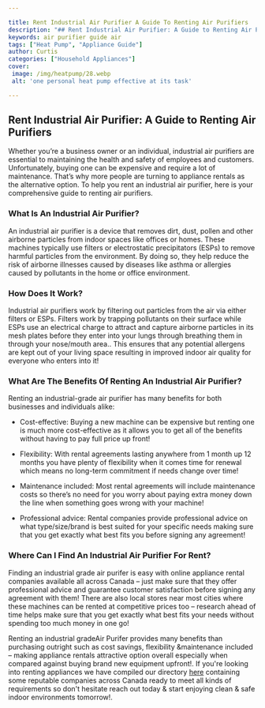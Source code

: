 ```yaml
---

title: Rent Industrial Air Purifier A Guide To Renting Air Purifiers
description: "## Rent Industrial Air Purifier: A Guide to Renting Air Purifiers...get more detail"
keywords: air purifier guide air
tags: ["Heat Pump", "Appliance Guide"]
author: Curtis
categories: ["Household Appliances"]
cover: 
 image: /img/heatpump/28.webp
 alt: 'one personal heat pump effective at its task'

---
```


## Rent Industrial Air Purifier: A Guide to Renting Air Purifiers 

Whether you’re a business owner or an individual, industrial air purifiers are essential to maintaining the health and safety of employees and customers. Unfortunately, buying one can be expensive and require a lot of maintenance. That’s why more people are turning to appliance rentals as the alternative option. To help you rent an industrial air purifier, here is your comprehensive guide to renting air purifiers. 

### What Is An Industrial Air Purifier? 
An industrial air purifier is a device that removes dirt, dust, pollen and other airborne particles from indoor spaces like offices or homes. These machines typically use filters or electrostatic precipitators (ESPs) to remove harmful particles from the environment. By doing so, they help reduce the risk of airborne illnesses caused by diseases like asthma or allergies caused by pollutants in the home or office environment. 

### How Does It Work? 
Industrial air purifiers work by filtering out particles from the air via either filters or ESPs. Filters work by trapping pollutants on their surface while ESPs use an electrical charge to attract and capture airborne particles in its mesh plates before they enter into your lungs through breathing them in through your nose/mouth area.. This ensures that any potential allergens are kept out of your living space resulting in improved indoor air quality for everyone who enters into it!

 ### What Are The Benefits Of Renting An Industrial Air Purifier? 

Renting an industrial-grade air purifier has many benefits for both businesses and individuals alike:

 - Cost-effective: Buying a new machine can be expensive but renting one is much more cost-effective as it allows you to get all of the benefits without having to pay full price up front! 

 - Flexibility: With rental agreements lasting anywhere from 1 month up 12 months you have plenty of flexibility when it comes time for renewal which means no long-term commitment if needs change over time! 

 - Maintenance included: Most rental agreements will include maintenance costs so there’s no need for you worry about paying extra money down the line when something goes wrong with your machine! 

 - Professional advice: Rental companies provide professional advice on what type/size/brand is best suited for your specific needs making sure that you get exactly what best fits you before signing any agreement! 

 ### Where Can I Find An Industrial Air Purifier For Rent? 

Finding an industrial grade air purifer is easy with online appliance rental companies available all across Canada – just make sure that they offer professional advice and guarantee customer satisfaction before signing any agreement with them! There are also local stores near most cities where these machines can be rented at competitive prices too – research ahead of time helps make sure that you get exactly what best fits your needs without spending too much money in one go! 

Renting an industrial gradeAir Purifer provides many benefits than purchasing outright such as cost savings, flexibility &maintenance included – making appliance rentals attractive option overall especially when compared against buying brand new equipment upfront!. If you're looking into renting appliances we have compiled our directory [here](./pages/appliance-rental) containing some reputable companies across Canada ready to meet all kinds of requirements so don't hesitate reach out today & start enjoying clean & safe indoor environments tomorrow!.
